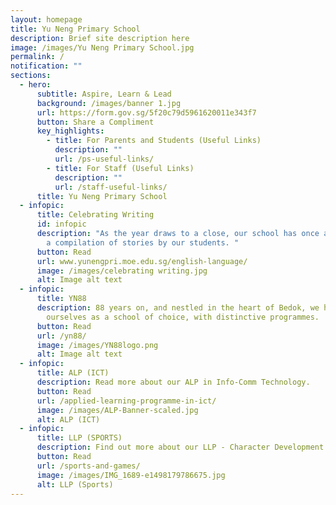 ```yaml
---
layout: homepage
title: Yu Neng Primary School
description: Brief site description here
image: /images/Yu Neng Primary School.jpg
permalink: /
notification: ""
sections:
  - hero:
      subtitle: Aspire, Learn & Lead
      background: /images/banner 1.jpg
      url: https://form.gov.sg/5f20c79d5961620011e343f7
      button: Share a Compliment
      key_highlights:
        - title: For Parents and Students (Useful Links)
          description: ""
          url: /ps-useful-links/
        - title: For Staff (Useful Links)
          description: ""
          url: /staff-useful-links/
      title: Yu Neng Primary School
  - infopic:
      title: Celebrating Writing
      id: infopic
      description: "As the year draws to a close, our school has once again published
        a compilation of stories by our students. "
      button: Read
      url: www.yunengpri.moe.edu.sg/english-language/
      image: /images/celebrating writing.jpg
      alt: Image alt text
  - infopic:
      title: YN88
      description: 88 years on, and nestled in the heart of Bedok, we have established
        ourselves as a school of choice, with distinctive programmes.
      button: Read
      url: /yn88/
      image: /images/YN88logo.png
      alt: Image alt text
  - infopic:
      title: ALP (ICT)
      description: Read more about our ALP in Info-Comm Technology.
      button: Read
      url: /applied-learning-programme-in-ict/
      image: /images/ALP-Banner-scaled.jpg
      alt: ALP (ICT)
  - infopic:
      title: LLP (SPORTS)
      description: Find out more about our LLP - Character Development Through Sports.
      button: Read
      url: /sports-and-games/
      image: /images/IMG_1689-e1498179786675.jpg
      alt: LLP (Sports)
---
```

